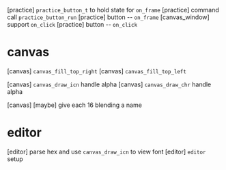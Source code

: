 [practice] `practice_button_t` to hold state for `on_frame`
[practice] command call `practice_button_run`
[practice] button -- `on_frame`
[canvas_window] support `on_click`
[practice] button -- `on_click`

# canvas

[canvas] `canvas_fill_top_right`
[canvas] `canvas_fill_top_left`

[canvas] `canvas_draw_icn` handle alpha
[canvas] `canvas_draw_chr` handle alpha

[canvas] [maybe] give each 16 blending a name

# editor

[editor] parse hex and use `canvas_draw_icn` to view font
[editor] `editor` setup
